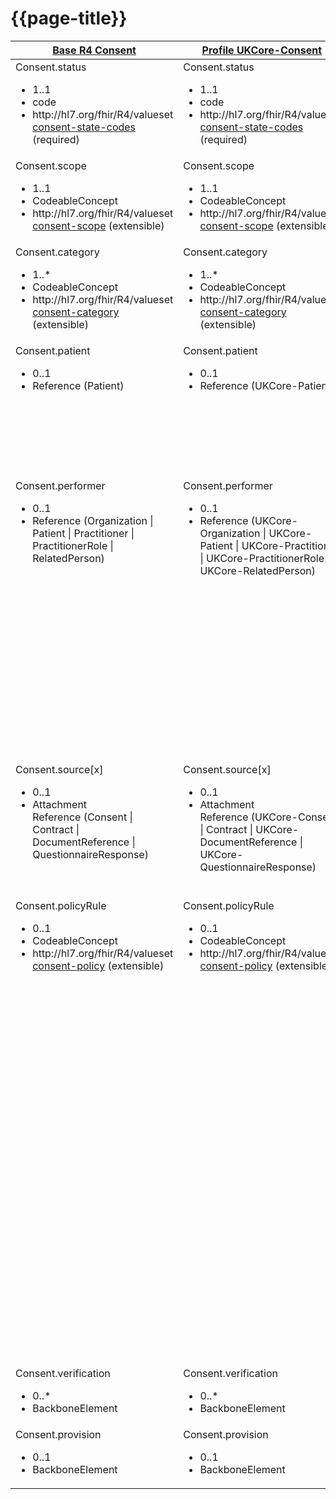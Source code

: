 # {{page-title}}

<table id="assets">
<thead>
<tr>
<th class="comparison-fhir"><a href="https://hl7.org/fhir/R4/Consent.html">Base R4 Consent</a></th>
<th class="comparison-fhir"><a href="https://simplifier.net/guide/UK-Core-Implementation-Guide-STU3-Sequence/Home/ProfilesandExtensions/Profile-UKCore-Consent?version=1.6.0">Profile UKCore-Consent</a></th>
<th class="comparison-fhir"><a href="https://simplifier.net/guide/hl7fhircareconnectprofilesstu3/Home/ProfilesandExtensions/AllAssets/AllProfiles/ProfileCareConnect-Consent.guide.md?version=current">CareConnect-Consent-1</a></th>
<th class="comparison-note">Notes</th>
</tr>
</thead>
<tbody style="vertical-align:top">

<tr>
<td  class="comparison-fhir">Consent.status
<ul>
<li>1..1</li>
<li>code</li>
<li>http://hl7.org/fhir/R4/valueset<br><a href="http://hl7.org/fhir/R4/valueset-consent-state-codes.html">consent-state-codes</a> (required)</li>
</ul>
</td>
<td  class="comparison-fhir">Consent.status
<ul>
<li>1..1</li>
<li>code</li>
<li>http://hl7.org/fhir/R4/valueset<br><a href="http://hl7.org/fhir/R4/valueset-consent-state-codes.html">consent-state-codes</a> (required)</li>
</ul>
</td>
<td  class="comparison-fhir">Consent.status
<ul>
<li>1..1</li>
<li>code</li>
<li>http://hl7.org/fhir/ValueSet/<br>consent-state-codes(required)</li>
</ul>
</td>
<td  class="comparison-note">
<ul>
<li>Change value set from<br>http://hl7.org/fhir/ValueSet/consent-state-codes<br>to<br> http://hl7.org/fhir/ValueSet/consent-state-codes|4.0.1</li>
</ul>
</td>
</tr>

<tr>
<td  class="comparison-fhir">Consent.scope
<ul>
<li>1..1</li>
<li>CodeableConcept</li>
<li>http://hl7.org/fhir/R4/valueset<br><a href="http://hl7.org/fhir/R4/valueset-consent-scope.html">consent-scope</a> (extensible)</li>
</ul>
</td>
<td  class="comparison-fhir">Consent.scope
<ul>
<li>1..1</li>
<li>CodeableConcept</li>
<li>http://hl7.org/fhir/R4/valueset<br><a href="http://hl7.org/fhir/R4/valueset-consent-scope.html">consent-scope</a> (extensible)</li>
</ul>
</td>
<td  class="comparison-fhir">&nbsp;</td>
<td  class="comparison-note">
<ul>
<li>New element in R4.</li>
</ul>
</td>
</tr>

<tr>
<td  class="comparison-fhir">Consent.category
<ul>
<li>1..*</li>
<li>CodeableConcept</li>
<li>http://hl7.org/fhir/R4/valueset<br><a href="http://hl7.org/fhir/R4/valueset-consent-category.html">consent-category</a> (extensible)</li>
</ul>
</td>
<td  class="comparison-fhir">Consent.category
<ul>
<li>1..*</li>
<li>CodeableConcept</li>
<li>http://hl7.org/fhir/R4/valueset<br><a href="http://hl7.org/fhir/R4/valueset-consent-category.html">consent-category</a> (extensible)</li>
</ul>
</td>
<td  class="comparison-fhir">Consent.category
<ul>
<li>0..*</li>
<li>CodeableConcept</li>
<li>http://hl7.org/fhir/ValueSet/<br>consent-category (example)</li>
</ul>
</td>
<td  class="comparison-note">
<ul>
<li>Minimum cardinality changed from 0 to 1 in R4.</li>
<li>CodeSystem http://hl7.org/fhir/consentcategorycodes changed to<br> http://terminology.hl7.org/CodeSystem/consentcategorycodes, resulting in a different code list</li>
<li>Binding strength changed from example to extensible in R4</li>
</td>
</tr>

<tr>
<td  class="comparison-fhir">Consent.patient<ul>
<li>0..1</li>
<li>Reference (Patient)</li>
</ul>
</td>
<td  class="comparison-fhir">Consent.patient<ul>
<li>0..1</li>
<li>Reference (UKCore-Patient)</li>
</ul>
</td>
<td  class="comparison-fhir">Consent.patient<ul>
<li>1..1</li>
<li>Reference (CareConnect-Patient-1)</li>
</ul>
</td>
<td  class="comparison-note">
<ul>
<li>Mimimum cardinality changed from 1 to 0 in R4.</li>
</ul>
</td>
</tr>

<tr>
<td  class="comparison-fhir">&nbsp;</td>
<td  class="comparison-fhir">&nbsp;</td>
<td  class="comparison-fhir">Consent.period<ul>
<li>0..1</li>
<li>Period</li>
</ul>
</td>
<td  class="comparison-note">
<ul>
<li>Consent.period is recorded in Consent.provision.period in R4.</li>
</ul>
</td>
</tr>

<!--
<tr>
<td  class="comparison-fhir">Consent.dateTime<ul>
<li>0..1</li>
<li>dateTime</li>
</ul>
</td>
<td  class="comparison-fhir">Consent.dateTime<ul>
<li>0..1</li>
<li>dateTime</li>
</ul>
</td>
<td  class="comparison-fhir">Consent.dateTime<ul>
<li>0..1</li>
<li>dateTime</li>
</ul>
</td>
<td  class="comparison-note">&nbsp;</td>
</tr>
-->

<tr>
<td  class="comparison-fhir">Consent.performer<ul>
<li>0..1</li>
<li>Reference (Organization | Patient | Practitioner | PractitionerRole | RelatedPerson)</li>
</ul>
</td>
<td  class="comparison-fhir">Consent.performer<ul>
<li>0..1</li>
<li>Reference (UKCore-Organization | UKCore-Patient | UKCore-Practitioner | UKCore-PractitionerRole | UKCore-RelatedPerson)</li>
</ul>
</td>
<td  class="comparison-fhir">Consent.consentingParty<ul>
<li>0..1</li>
<li>Reference (CareConnect-Organization-1 | CareConnect-Patient-1 | CareConnect-Practitioner-1 | CareConnect-RelatedPerson-1)</li>
</ul>
</td>
<td  class="comparison-note">
<ul>
<li>Renamed 'performer' in R4.</li>
<li>Added target reference to PractitionerRole in R4.</li>
</ul>
</td>
</tr>

<tr>
<td  class="comparison-fhir">&nbsp;</td>
<td  class="comparison-fhir">&nbsp;</td>
<td  class="comparison-fhir">Consent.actor<ul>
<li>0..1</li>
<li>BackboneElement</li>
</ul>
</td>
<td  class="comparison-note">
<ul>
<li>Consent.actor is recorded in Consent.provision.actor in R4.</li>
</ul>
</td>
</tr>

<tr>
<td  class="comparison-fhir">&nbsp;</td>
<td  class="comparison-fhir">&nbsp;</td>
<td  class="comparison-fhir">Consent.action
<ul>
<li>0..*</li>
<li>CodeableConcept</li>
<li>http://hl7.org/fhir/ValueSet/<br>ConsentActionCodes (example)</li>
</ul>
</td>
<td  class="comparison-v">
<ul>
<li>Consent.action is recorded in Consent.provision.action in R4.</li>
</ul>
</td>
</tr>

<!--
<tr>
<td  class="comparison-fhir">Consent.organization<ul>
<li>0..1</li>
<li>Reference (Organization)</li>
</ul>
</td>
<td  class="comparison-fhir">Consent.organization<ul>
<li>0..1</li>
<li>Reference (UKCore-Organization)</li>
</ul>
</td>
<td  class="comparison-fhir">Consent.organization<ul>
<li>0..1</li>
<li>Reference (CareConnect-Organization-1)</li>
</ul>
</td>
<td  class="comparison-note">&nbsp;</td>
</tr>
-->

<tr>
<td  class="comparison-fhir">Consent.source[x]<ul>
<li>0..1</li>
<li>Attachment<br>
Reference (Consent | Contract | DocumentReference | QuestionnaireResponse)</li>
</ul>
</td>
<td  class="comparison-fhir">Consent.source[x]<ul>
<li>0..1</li>
<li>Attachment<br>
Reference (UKCore-Consent | Contract | UKCore-DocumentReference | UKCore-QuestionnaireResponse)</li>
</ul>
</td>
<td  class="comparison-fhir">Consent.source[x]<ul>
<li>0..1</li>
<li>Attachment<br>
Identifier<br>
Reference (CareConnect-Consent-1 | CareConnect-Contract-1 | DocumentReference | QuestionnaireResponse)</li>
</ul>
</td>
<td  class="comparison-note">
<ul>
<li>Choice of data type Identifier removed in R4.</li>
</ul>
</td>
</tr>
<!--
<tr>
<td  class="comparison-fhir">Consent.policy<ul>
<li>0..*</li>
<li>BackboneElement</li>
</ul>
</td>
<td  class="comparison-fhir">Consent.policy<ul>
<li>0..*</li>
<li>BackboneElement</li>
</ul>
</td>
<td  class="comparison-fhir">Consent.policy<ul>
<li>0..*</li>
<li>BackboneElement</li>
</ul>
</td>
<td  class="comparison-note">&nbsp;</td>
</tr>

<tr>
<td  class="comparison-fhir">Consent.policy.authority<ul>
<li>0..1</li>
<li>uri</li>
</ul>
</td>
<td  class="comparison-fhir">Consent.policy.authority<ul>
<li>0..1</li>
<li>uri</li>
</ul>
</td>
<td  class="comparison-fhir">Consent.policy.authority<ul>
<li>0..1</li>
<li>uri</li>
</ul>
</td>
<td  class="comparison-note">&nbsp;</td>
</tr>

<tr>
<td  class="comparison-fhir">Consent.policy.uri<ul>
<li>0..1</li>
<li>uri</li>
</ul>
</td>
<td  class="comparison-fhir">Consent.policy.uri<ul>
<li>0..1</li>
<li>uri</li>
</ul>
</td>
<td  class="comparison-fhir">Consent.policy.uri<ul>
<li>0..1</li>
<li>uri</li>
</ul>
</td>
<td  class="comparison-note">&nbsp;</td>
</tr>
-->

<tr>
<td  class="comparison-fhir">Consent.policyRule<ul>
<li>0..1</li>
<li>CodeableConcept</li>
<li>http://hl7.org/fhir/R4/valueset<br><a href="https://hl7.org/fhir/R4/valueset-consent-policy.html">consent-policy</a> (extensible)</li>
</ul>
</td>
<td  class="comparison-fhir">Consent.policyRule<ul>
<li>0..1</li>
<li>CodeableConcept</li>
<li>http://hl7.org/fhir/R4/valueset<br><a href="https://hl7.org/fhir/R4/valueset-consent-policy.html">consent-policy</a> (extensible)</li>
</ul>
</td>
<td  class="comparison-fhir">Consent.policyRule<ul>
<li>0..1</li>
<li>uri</li>
</ul>
</td>
<td  class="comparison-note">
<ul>
<li>Data type changed to CodeableConcept in R4.</li>
<li>Definition changed to: A reference to the specific base computable regulation or policy.</li>
</ul>
</td>
</tr>

<tr>
<td  class="comparison-fhir">&nbsp;</td>
<td  class="comparison-fhir">&nbsp;</td>
<td  class="comparison-fhir">Consent.securityLabel
<ul>
<li>0..*</li>
<li>Coding</li>
<li>http://hl7.org/fhir/ValueSet/<br>security-labels (extensible)</li>
</ul>
</td>
<td  class="comparison-note">
<ul>
<li>Consent.securityLabel is recorded in Consent.provision.securityLabel in R4.</li>
</ul>
</td>
</tr>

<tr>
<td  class="comparison-fhir">&nbsp;</td>
<td  class="comparison-fhir">&nbsp;</td>
<td  class="comparison-fhir">Consent.purpose
<ul>
<li>0..*</li>
<li>Coding</li>
<li>http://hl7.org/fhir/ValueSet/<br>v3-PurposeOfUse (extensible)</li>
</ul>
</td>
<td  class="comparison-note">
<ul>
<li>Consent.purpose is recorded in Consent.provision.purpose in R4.</li>
</ul>
</td>
</tr>


<tr>
<td  class="comparison-fhir">&nbsp;</td>
<td  class="comparison-fhir">&nbsp;</td>
<td  class="comparison-fhir">Consent.dataPeriod<ul>
<li>0..1</li>
<li>Period</li>
</ul>
</td>
<td  class="comparison-note">
<ul>
<li>Consent.dataPeriod is recorded in Consent.provision.dataPeriod in R4.</li>
</ul>
</td>
</tr>

<tr>
<td  class="comparison-fhir">&nbsp;</td>
<td  class="comparison-fhir">&nbsp;</td>
<td  class="comparison-fhir">Consent.data<ul>
<li>0..*</li>
<li>BackboneElement</li>
</ul>
</td>
<td  class="comparison-note">
<ul>
<li>Consent.data is recorded in Consent.provision.data in R4.</li>
</ul>
</td>
</tr>

<tr>
<td  class="comparison-fhir">&nbsp;</td>
<td  class="comparison-fhir">&nbsp;</td>
<td  class="comparison-fhir">Consent.except<ul>
<li>0..*</li>
<li>BackboneElement</li>
</ul>
</td>
<td  class="comparison-note">
<ul>
<li>Consent.except has been removed in R4, and its use can be covered by Consent.provision and Consent.provision.provision in R4.</li>
</ul>
</td>
</tr>

<tr>
<td  class="comparison-fhir">Consent.verification<ul>
<li>0..*</li>
<li>BackboneElement</li>
</ul>
</td>
<td  class="comparison-fhir">Consent.verification<ul>
<li>0..*</li>
<li>BackboneElement</li>
</ul>
</td>
<td  class="comparison-fhir">&nbsp;</td>
<td  class="comparison-note">
<ul>
<li>New element in R4.</li>
</ul>
</td>
</tr>

<tr>
<td  class="comparison-fhir">Consent.provision<ul>
<li>0..1</li>
<li>BackboneElement</li>
</ul>
</td>
<td  class="comparison-fhir">Consent.provision<ul>
<li>0..1</li>
<li>BackboneElement</li>
</ul>
</td>
<td  class="comparison-fhir">&nbsp;</td>
<td  class="comparison-note">
<ul>
<li>New element in R4, replaces STU3 root elements: period, actor, action, securityLabel, purpose, dataPeriod, data, and except.</li>
</ul>
</td>
</tr>

</tbody>
</table>


